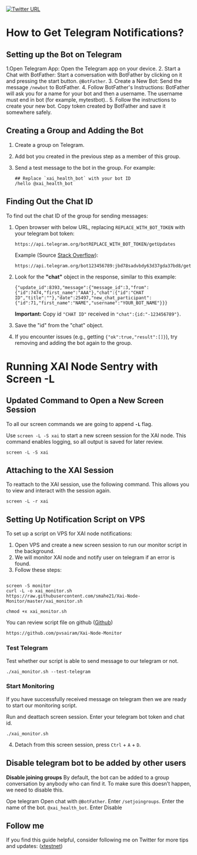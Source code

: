 [![Twitter URL](https://img.shields.io/twitter/url/https/twitter.com/bukotsunikki.svg?style=social&label=Follow%20%40xtestnet)](https://twitter.com/xtestnet)

# How to Get Telegram Notifications?

## Setting up the Bot on Telegram

1.Open Telegram App: Open the Telegram app on your device.
2. Start a Chat with BotFather: Start a conversation with BotFather by clicking on it and pressing the start button. `@BotFather`.
3. Create a New Bot: Send the message `/newbot` to BotFather.
4. Follow BotFather's Instructions: BotFather will ask you for a name for your bot and then a username. The username must end in bot (for example, mytestbot)..
5. Follow the instructions to create your new bot. Copy token created by BotFather and save it somewhere safely.

## Creating a Group and Adding the Bot

1. Create a group on Telegram.
2. Add bot you created in the previous step as a member of this group.
3. Send a test message to the bot in the group. For example:

   ```
   ## Replace `xai_health_bot` with your bot ID
   /hello @xai_health_bot
   ```

## Finding Out the Chat ID

To find out the chat ID of the group for sending messages:

1. Open browser with below URL, replacing `REPLACE_WITH_BOT_TOKEN` with your telegram bot token:

   ```
   https://api.telegram.org/botREPLACE_WITH_BOT_TOKEN/getUpdates
   ```

   Example (Source [Stack Overflow](https://stackoverflow.com/a/32572159)):

   ```
   https://api.telegram.org/bot123456789:jbd78sadvbdy63d37gda37bd8/getUpdates
   ```

2. Look for the **"chat"** object in the response, similar to this example:

   ```
   {"update_id":8393,"message":{"message_id":3,"from":{"id":7474,"first_name":"AAA"},"chat":{"id":"CHAT ID","title":""},"date":25497,"new_chat_participant":{"id":71,"first_name":"NAME","username":"YOUR_BOT_NAME"}}}
   ```

   **Important:** Copy id `"CHAT ID"` received in `"chat":{id:"-123456789"}`.

3. Save the "id" from the "chat" object.
4. If you encounter issues (e.g., getting `{"ok":true,"result":[]}`), try removing and adding the bot again to the group.

# Running XAI Node Sentry with Screen -L

## Updated Command to Open a New Screen Session

To all our screen commands we are going to append **`-L`** flag.

Use `screen -L -S xai` to start a new screen session for the XAI node. This command enables logging, so all output is saved for later review.

    screen -L -S xai

## Attaching to the XAI Session

To reattach to the XAI session, use the following command. This allows you to view and interact with the session again.

    screen -L -r xai

## Setting Up Notification Script on VPS

To set up a script on VPS for XAI node notifications:

1. Open VPS and create a new screen session to run our monitor script in the background.
2. We will monitor XAI node and notify user on telegram if an error is found.
3. Follow these steps:

```

screen -S monitor
curl -L -o xai_monitor.sh https://raw.githubusercontent.com/smahe21/Xai-Node-Monitor/master/xai_monitor.sh

chmod +x xai_monitor.sh

```

You can review script file on github ([Github](https://github.com/pvsairam/Xai-Node-Monitor))

```
https://github.com/pvsairam/Xai-Node-Monitor
```

### Test Telegram

Test whether our script is able to send message to our telegram or not.

```
./xai_monitor.sh --test-telegram
```

### Start Monitoring

If you have successfully received message on telegram then we are ready to start our monitoring script.

Run and deattach screen session. Enter your telegram bot token and chat id. 

```
./xai_monitor.sh
```

4. Detach from this screen session, press `Ctrl` + `A` + `D`.

## Disable telegram bot to be added by other users

**Disable joining groups**
By default, the bot can be added to a group conversation by anybody who can find it. To make sure this doesn’t happen, we need to disable this.

Ope telegram
Open chat with `@BotFather`.
Enter `/setjoingroups`.
Enter the name of the bot. `@xai_health_bot`.
Enter Disable

## Follow me

If you find this guide helpful, consider following me on Twitter for more tips and updates: ([xtestnet](https://twitter.com/xtestnet))
